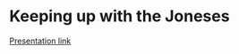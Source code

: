 Keeping up with the Joneses
===========================

[Presentation link](https://jhwohlgemuth.github.io/slides-javascript-labyrinths/)

